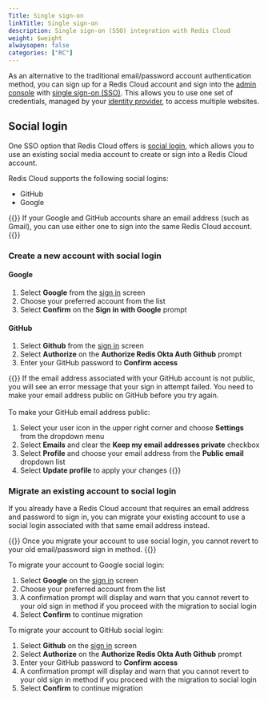 ```yaml
---
Title: Single sign-on
linkTitle: Single sign-on
description: Single sign-on (SSO) integration with Redis Cloud
weight: $weight
alwaysopen: false
categories: ["RC"]
---
```


As an alternative to the traditional email/password account authentication method, you can sign up for a Redis Cloud account and sign into the [admin console](https://app.redislabs.com/new/) with [single sign-on (SSO)](https://en.wikipedia.org/wiki/Single_sign-on). This allows you to use one set of credentials, managed by your [identity provider](https://en.wikipedia.org/wiki/Identity_provider), to access multiple websites.

## Social login

One SSO option that Redis Cloud offers is [social login](https://en.wikipedia.org/wiki/Social_login), which allows you to use an existing social media account to create or sign into a Redis Cloud account.

Redis Cloud supports the following social logins:
- GitHub
- Google

{{<note>}}
If your Google and GitHub accounts share an email address (such as Gmail), you can use either one to sign into the same Redis Cloud account.
{{</note>}}

### Create a new account with social login

#### Google

1. Select **Google** from the [sign in](https://app.redislabs.com/new/) screen
2. Choose your preferred account from the list
3. Select **Confirm** on the **Sign in with Google** prompt

#### GitHub

1. Select **Github** from the [sign in](https://app.redislabs.com/new/) screen
2. Select **Authorize** on the **Authorize Redis Okta Auth Github** prompt
3. Enter your GitHub password to **Confirm access**

{{<note>}}
If the email address associated with your GitHub account is not public, you will see an error message that your sign in attempt failed. You need to make your email address public on GitHub before you try again. <br></br>
To make your GitHub email address public:  
1. Select your user icon in the upper right corner and choose **Settings** from the dropdown menu
3. Select **Emails** and clear the **Keep my email addresses private** checkbox
5. Select **Profile** and choose your email address from the **Public email** dropdown list
7. Select **Update profile** to apply your changes
{{</note>}}

### Migrate an existing account to social login

If you already have a Redis Cloud account that requires an email address and password to sign in, you can migrate your existing account to use a social login associated with that same email address instead.

{{<warning>}}
Once you migrate your account to use social login, you cannot revert to your old email/password sign in method.
{{</warning>}}

To migrate your account to Google social login:
1. Select **Google** on the [sign in](https://app.redislabs.com/new/) screen
2. Choose your preferred account from the list
3. A confirmation prompt will display and warn that you cannot revert to your old sign in method if you proceed with the migration to social login
4. Select **Confirm** to continue migration

To migrate your account to GitHub social login:
1. Select **Github** on the [sign in](https://app.redislabs.com/new/) screen
2. Select **Authorize** on the **Authorize Redis Okta Auth Github** prompt
3. Enter your GitHub password to **Confirm access**
4. A confirmation prompt will display and warn that you cannot revert to your old sign in method if you proceed with the migration to social login
5. Select **Confirm** to continue migration
